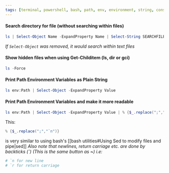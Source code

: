 ```yaml
---
tags: [terminal, powershell, bash, path, env, environment, string, console, sed, editing, piped, object, tostring, files, hidden]
---
```


#### Search directory for file (without searching within files)
```powershell
ls | Select-Object Name -ExpandProperty Name | Select-String SEARCHFILENAME
```
*If `Select-Object` was removed, it would search within text files*

#### Show hidden files when using Get-Childitem (ls, dir or gci)
```powershell
ls -Force
```

#### Print Path Environment Variables as Plain String
```powershell
ls env:Path | Select-Object -ExpandProperty Value 
```

#### Print Path Environment Variables and make it more readable
```powershell
ls env:Path | Select-Object -ExpandProperty Value | % {$_.replace(";","`n")}
```
This:
```powershell
% {$_.replace(";","`n")}
```
is very similar to using bash's [[bash utilities#Using Sed to modify files and pipe|sed]]
*Also note that newlines, return carriage etc. are done by backticks (**\`**) (This is the same button as **~**) i.e:*
```powershell
# `n for new line
# `r for return carriage
```
